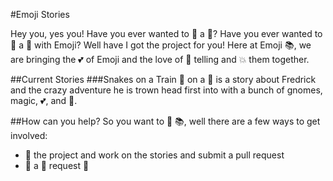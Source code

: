 #Emoji Stories

Hey you, yes you! Have you ever wanted to 📝 a 📖? Have you ever wanted to 📝 a 📖 with Emoji? Well have I got the project for you! Here at Emoji 📚, we are bringing the 💕 of Emoji and the love of 📖 telling and 💥 them together.

##Current Stories
###Snakes on a Train
🐍 on a 🚆 is a story about Fredrick and the crazy adventure he is trown head first into with a bunch of gnomes, magic, 💕, and 🍕.

##How can you help?
So you want to 📝 📚, well there are a few ways to get involved:

  - 🍴 the project and work on the stories and submit a pull request
  - 👐 a 📖 request 🎫

